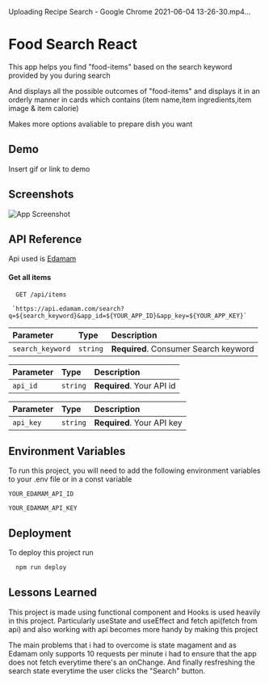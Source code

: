 

Uploading Recipe Search - Google Chrome 2021-06-04 13-26-30.mp4…


# Food Search React

This app helps you find "food-items" based on the search keyword provided by you during search

And displays all the possible outcomes of "food-items" and displays it in an orderly manner in cards which contains (item name,item ingredients,item image & item calorie)

Makes more options avaliable to prepare dish you want



## Demo

Insert gif or link to demo

  
## Screenshots

![App Screenshot](https://via.placeholder.com/468x300?text=App+Screenshot+Here)

  
## API Reference

Api used is [Edamam](https://www.edamam.com/)

#### Get all items

```http
  GET /api/items

 `https://api.edamam.com/search?q=${search_keyword}&app_id=${YOUR_APP_ID}&app_key=${YOUR_APP_KEY}`
```

| Parameter | Type     | Description                |
| :-------- | :------- | :------------------------- |
| `search_keyword` | `string` | **Required**. Consumer Search keyword |

| Parameter | Type     | Description                |
| :-------- | :------- | :------------------------- |
| `api_id` | `string` | **Required**. Your API id |


| Parameter | Type     | Description                |
| :-------- | :------- | :------------------------- |
| `api_key` | `string` | **Required**. Your API key |


  
## Environment Variables

To run this project, you will need to add the following environment variables to your .env file or in a const variable

`YOUR_EDAMAM_API_ID`

`YOUR_EDAMAM_API_KEY`

  
## Deployment

To deploy this project run

```bash
  npm run deploy
```

  
## Lessons Learned

This project is made using functional component and Hooks is used heavily in this project.
Particularly useState and useEffect and fetch api(fetch from api) and also working with api becomes more handy by making this project

The main problems that i had to overcome is state magament and as Edamam only supports 10 requests per minute i had to ensure that the app does not fetch everytime there's an onChange.
And finally resfreshing the search state everytime the user clicks the "Search" button.

  
